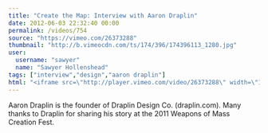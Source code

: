 ```yaml
---
title: "Create the Map: Interview with Aaron Draplin"
date: 2012-06-03 22:32:40 00:00
permalink: /videos/754
source: "https://vimeo.com/26373288"
thumbnail: "http://b.vimeocdn.com/ts/174/396/174396113_1280.jpg"
user:
  username: "sawyer"
  name: "Sawyer Hollenshead"
tags: ["interview","design","aaron draplin"]
html: "<iframe src=\"http://player.vimeo.com/video/26373288\" width=\"1280\" height=\"720\" frameborder=\"0\" webkitAllowFullScreen mozallowfullscreen allowFullScreen></iframe>"
---
```


Aaron Draplin is the founder of Draplin Design Co. (draplin.com). Many thanks to Draplin for sharing his story at the 2011 Weapons of Mass Creation Fest.